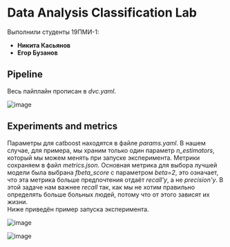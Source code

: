 # Data Analysis Classification Lab
Выполнили студенты 19ПМИ-1:
* **Никита Касьянов**
* **Егор Бузанов**

## Pipeline
Весь пайплайн прописан в _dvc.yaml_.

![image](https://user-images.githubusercontent.com/71206801/197386519-a6f13098-9761-41ba-bf98-ab47eabb6909.png)

## Experiments and metrics
Параметры для catboost находятся в файле _params.yaml_. В нашем случае, для примера, мы храним только один параметр _n\_estimators_, который мы можем менять при запуске эксперимента. Метрики сохраняем в файл _metrics.json_. Основная метрика для выбора лучшей модели была выбрана _fbeta_score_ с параметром _beta=2_, это означает, что эта метрика больше предпочтения отдаёт _recall'у_, а не _precision'у_. В этой задаче нам важнее _recall_ так, как мы не хотим правильно определять больше больных людей, потому что от этого зависят их жизни.    <br/>
Ниже приведён пример запуска эксперимента.

![image](https://user-images.githubusercontent.com/71206801/197386899-2a9e6183-00cc-4e6c-9ee6-d2a559351229.png)

![image](https://user-images.githubusercontent.com/71206801/197386914-dfa574d9-4d24-4edf-8d2a-d675ac8b057d.png)

